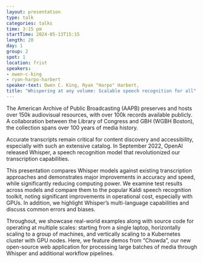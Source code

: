 ```yaml
---
layout: presentation
type: talk
categories: talks
time: 3:15 pm
startTime: 2024-05-13T15:15
length: 20
day: 1
group: 2
spot: 1
location: frist
speakers:
- owen-c-king
- ryan-harpo-harbert
speaker-text: Owen C. King, Ryan "Harpo" Harbert, 
title: "Whispering at any volume: Scalable speech recognition for all"
---
```

The American Archive of Public Broadcasting (AAPB) preserves and hosts over 150k audiovisual resources, with over 100k records available publicly. A collaboration between the Library of Congress and GBH (WGBH Boston), the collection spans over 100 years of media history.

Accurate transcripts remain critical for content discovery and accessibility, especially with such an extensive catalog. In September 2022, OpenAI released Whisper, a speech recognition model that revolutionized our transcription capabilities.

This presentation compares Whisper models against existing transcription approaches and demonstrates major improvements in accuracy and speed, while significantly reducing computing power. We examine test results across models and compare them to the popular Kaldi speech recognition toolkit, noting significant improvements in operational cost, especially with GPUs. In addition, we highlight Whisper’s multi-language capabilities and discuss common errors and biases.

Throughout, we showcase real-world examples along with source code for operating at multiple scales: starting from a single laptop, horizontally scaling to a group of machines, and vertically scaling to a Kubernetes cluster with GPU nodes. Here, we feature demos from “Chowda”, our new open-source web application for processing large batches of media through Whisper and additional workflow pipelines.
